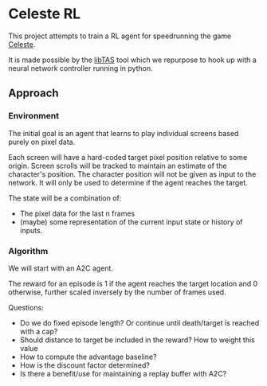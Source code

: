 # Celeste RL

This project attempts to train a RL agent for speedrunning the game [Celeste](http://www.celestegame.com/).

It is made possible by the [libTAS](https://github.com/clementgallet/libTAS) tool which we repurpose to hook up with a neural network controller running in python.

## Approach

### Environment

The initial goal is an agent that learns to play individual screens based purely on pixel data. 

Each screen will have a hard-coded target pixel position relative to some origin. 
Screen scrolls will be tracked to maintain an estimate of the character's position.
The character position will not be given as input to the network. It will only be used to determine if the agent reaches the target.

The state will be a combination of:

* The pixel data for the last n frames
* (maybe) some representation of the current input state or history of inputs.

### Algorithm

We will start with an A2C agent.

The reward for an episode is 1 if the agent reaches the target location and 0 otherwise, further scaled inversely by the number of frames used.

Questions:

* Do we do fixed episode length? Or continue until death/target is reached with a cap?
* Should distance to target be included in the reward? How to weight this value
* How to compute the advantage baseline?
* How is the discount factor determined?
* Is there a benefit/use for maintaining a replay buffer with A2C?
